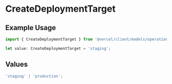 # CreateDeploymentTarget

## Example Usage

```typescript
import { CreateDeploymentTarget } from '@vercel/client/models/operations';

let value: CreateDeploymentTarget = 'staging';
```

## Values

```typescript
'staging' | 'production';
```
